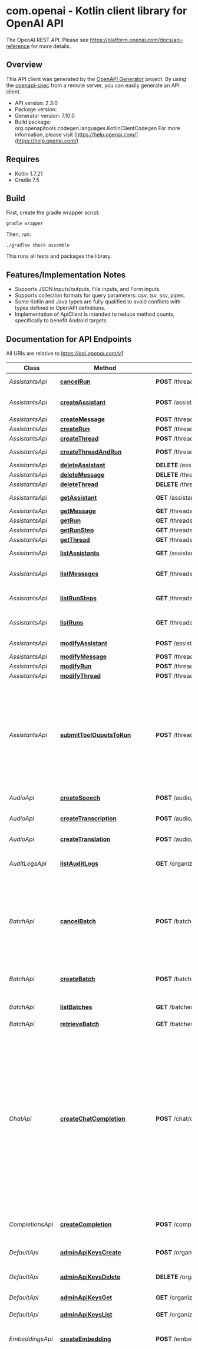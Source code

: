 # com.openai - Kotlin client library for OpenAI API

The OpenAI REST API. Please see https://platform.openai.com/docs/api-reference for more details.

## Overview
This API client was generated by the [OpenAPI Generator](https://openapi-generator.tech) project.  By using the [openapi-spec](https://github.com/OAI/OpenAPI-Specification) from a remote server, you can easily generate an API client.

- API version: 2.3.0
- Package version: 
- Generator version: 7.10.0
- Build package: org.openapitools.codegen.languages.KotlinClientCodegen
For more information, please visit [https://help.openai.com/](https://help.openai.com/)

## Requires

* Kotlin 1.7.21
* Gradle 7.5

## Build

First, create the gradle wrapper script:

```
gradle wrapper
```

Then, run:

```
./gradlew check assemble
```

This runs all tests and packages the library.

## Features/Implementation Notes

* Supports JSON inputs/outputs, File inputs, and Form inputs.
* Supports collection formats for query parameters: csv, tsv, ssv, pipes.
* Some Kotlin and Java types are fully qualified to avoid conflicts with types defined in OpenAPI definitions.
* Implementation of ApiClient is intended to reduce method counts, specifically to benefit Android targets.

<a id="documentation-for-api-endpoints"></a>
## Documentation for API Endpoints

All URIs are relative to *https://api.openai.com/v1*

| Class | Method | HTTP request | Description |
| ------------ | ------------- | ------------- | ------------- |
| *AssistantsApi* | [**cancelRun**](docs/AssistantsApi.md#cancelrun) | **POST** /threads/{thread_id}/runs/{run_id}/cancel | Cancels a run that is `in_progress`. |
| *AssistantsApi* | [**createAssistant**](docs/AssistantsApi.md#createassistant) | **POST** /assistants | Create an assistant with a model and instructions. |
| *AssistantsApi* | [**createMessage**](docs/AssistantsApi.md#createmessage) | **POST** /threads/{thread_id}/messages | Create a message. |
| *AssistantsApi* | [**createRun**](docs/AssistantsApi.md#createrun) | **POST** /threads/{thread_id}/runs | Create a run. |
| *AssistantsApi* | [**createThread**](docs/AssistantsApi.md#createthread) | **POST** /threads | Create a thread. |
| *AssistantsApi* | [**createThreadAndRun**](docs/AssistantsApi.md#createthreadandrun) | **POST** /threads/runs | Create a thread and run it in one request. |
| *AssistantsApi* | [**deleteAssistant**](docs/AssistantsApi.md#deleteassistant) | **DELETE** /assistants/{assistant_id} | Delete an assistant. |
| *AssistantsApi* | [**deleteMessage**](docs/AssistantsApi.md#deletemessage) | **DELETE** /threads/{thread_id}/messages/{message_id} | Deletes a message. |
| *AssistantsApi* | [**deleteThread**](docs/AssistantsApi.md#deletethread) | **DELETE** /threads/{thread_id} | Delete a thread. |
| *AssistantsApi* | [**getAssistant**](docs/AssistantsApi.md#getassistant) | **GET** /assistants/{assistant_id} | Retrieves an assistant. |
| *AssistantsApi* | [**getMessage**](docs/AssistantsApi.md#getmessage) | **GET** /threads/{thread_id}/messages/{message_id} | Retrieve a message. |
| *AssistantsApi* | [**getRun**](docs/AssistantsApi.md#getrun) | **GET** /threads/{thread_id}/runs/{run_id} | Retrieves a run. |
| *AssistantsApi* | [**getRunStep**](docs/AssistantsApi.md#getrunstep) | **GET** /threads/{thread_id}/runs/{run_id}/steps/{step_id} | Retrieves a run step. |
| *AssistantsApi* | [**getThread**](docs/AssistantsApi.md#getthread) | **GET** /threads/{thread_id} | Retrieves a thread. |
| *AssistantsApi* | [**listAssistants**](docs/AssistantsApi.md#listassistants) | **GET** /assistants | Returns a list of assistants. |
| *AssistantsApi* | [**listMessages**](docs/AssistantsApi.md#listmessages) | **GET** /threads/{thread_id}/messages | Returns a list of messages for a given thread. |
| *AssistantsApi* | [**listRunSteps**](docs/AssistantsApi.md#listrunsteps) | **GET** /threads/{thread_id}/runs/{run_id}/steps | Returns a list of run steps belonging to a run. |
| *AssistantsApi* | [**listRuns**](docs/AssistantsApi.md#listruns) | **GET** /threads/{thread_id}/runs | Returns a list of runs belonging to a thread. |
| *AssistantsApi* | [**modifyAssistant**](docs/AssistantsApi.md#modifyassistant) | **POST** /assistants/{assistant_id} | Modifies an assistant. |
| *AssistantsApi* | [**modifyMessage**](docs/AssistantsApi.md#modifymessage) | **POST** /threads/{thread_id}/messages/{message_id} | Modifies a message. |
| *AssistantsApi* | [**modifyRun**](docs/AssistantsApi.md#modifyrun) | **POST** /threads/{thread_id}/runs/{run_id} | Modifies a run. |
| *AssistantsApi* | [**modifyThread**](docs/AssistantsApi.md#modifythread) | **POST** /threads/{thread_id} | Modifies a thread. |
| *AssistantsApi* | [**submitToolOuputsToRun**](docs/AssistantsApi.md#submittoolouputstorun) | **POST** /threads/{thread_id}/runs/{run_id}/submit_tool_outputs | When a run has the `status: \"requires_action\"` and `required_action.type` is `submit_tool_outputs`, this endpoint can be used to submit the outputs from the tool calls once they're all completed. All outputs must be submitted in a single request.  |
| *AudioApi* | [**createSpeech**](docs/AudioApi.md#createspeech) | **POST** /audio/speech | Generates audio from the input text. |
| *AudioApi* | [**createTranscription**](docs/AudioApi.md#createtranscription) | **POST** /audio/transcriptions | Transcribes audio into the input language. |
| *AudioApi* | [**createTranslation**](docs/AudioApi.md#createtranslation) | **POST** /audio/translations | Translates audio into English. |
| *AuditLogsApi* | [**listAuditLogs**](docs/AuditLogsApi.md#listauditlogs) | **GET** /organization/audit_logs | List user actions and configuration changes within this organization. |
| *BatchApi* | [**cancelBatch**](docs/BatchApi.md#cancelbatch) | **POST** /batches/{batch_id}/cancel | Cancels an in-progress batch. The batch will be in status `cancelling` for up to 10 minutes, before changing to `cancelled`, where it will have partial results (if any) available in the output file. |
| *BatchApi* | [**createBatch**](docs/BatchApi.md#createbatch) | **POST** /batches | Creates and executes a batch from an uploaded file of requests |
| *BatchApi* | [**listBatches**](docs/BatchApi.md#listbatches) | **GET** /batches | List your organization's batches. |
| *BatchApi* | [**retrieveBatch**](docs/BatchApi.md#retrievebatch) | **GET** /batches/{batch_id} | Retrieves a batch. |
| *ChatApi* | [**createChatCompletion**](docs/ChatApi.md#createchatcompletion) | **POST** /chat/completions | Creates a model response for the given chat conversation. Learn more in the [text generation](/docs/guides/text-generation), [vision](/docs/guides/vision), and [audio](/docs/guides/audio) guides.  Parameter support can differ depending on the model used to generate the response, particularly for newer reasoning models. Parameters that are only supported for reasoning models are noted below. For the current state of  unsupported parameters in reasoning models,  [refer to the reasoning guide](/docs/guides/reasoning).  |
| *CompletionsApi* | [**createCompletion**](docs/CompletionsApi.md#createcompletion) | **POST** /completions | Creates a completion for the provided prompt and parameters. |
| *DefaultApi* | [**adminApiKeysCreate**](docs/DefaultApi.md#adminapikeyscreate) | **POST** /organization/admin_api_keys | Create an organization admin API key |
| *DefaultApi* | [**adminApiKeysDelete**](docs/DefaultApi.md#adminapikeysdelete) | **DELETE** /organization/admin_api_keys/{key_id} | Delete an organization admin API key |
| *DefaultApi* | [**adminApiKeysGet**](docs/DefaultApi.md#adminapikeysget) | **GET** /organization/admin_api_keys/{key_id} | Retrieve a single organization API key |
| *DefaultApi* | [**adminApiKeysList**](docs/DefaultApi.md#adminapikeyslist) | **GET** /organization/admin_api_keys | List organization API keys |
| *EmbeddingsApi* | [**createEmbedding**](docs/EmbeddingsApi.md#createembedding) | **POST** /embeddings | Creates an embedding vector representing the input text. |
| *FilesApi* | [**createFile**](docs/FilesApi.md#createfile) | **POST** /files | Upload a file that can be used across various endpoints. Individual files can be up to 512 MB, and the size of all files uploaded by one organization can be up to 100 GB.  The Assistants API supports files up to 2 million tokens and of specific file types. See the [Assistants Tools guide](/docs/assistants/tools) for details.  The Fine-tuning API only supports `.jsonl` files. The input also has certain required formats for fine-tuning [chat](/docs/api-reference/fine-tuning/chat-input) or [completions](/docs/api-reference/fine-tuning/completions-input) models.  The Batch API only supports `.jsonl` files up to 200 MB in size. The input also has a specific required [format](/docs/api-reference/batch/request-input).  Please [contact us](https://help.openai.com/) if you need to increase these storage limits.  |
| *FilesApi* | [**deleteFile**](docs/FilesApi.md#deletefile) | **DELETE** /files/{file_id} | Delete a file. |
| *FilesApi* | [**downloadFile**](docs/FilesApi.md#downloadfile) | **GET** /files/{file_id}/content | Returns the contents of the specified file. |
| *FilesApi* | [**listFiles**](docs/FilesApi.md#listfiles) | **GET** /files | Returns a list of files. |
| *FilesApi* | [**retrieveFile**](docs/FilesApi.md#retrievefile) | **GET** /files/{file_id} | Returns information about a specific file. |
| *FineTuningApi* | [**cancelFineTuningJob**](docs/FineTuningApi.md#cancelfinetuningjob) | **POST** /fine_tuning/jobs/{fine_tuning_job_id}/cancel | Immediately cancel a fine-tune job.  |
| *FineTuningApi* | [**createFineTuningJob**](docs/FineTuningApi.md#createfinetuningjob) | **POST** /fine_tuning/jobs | Creates a fine-tuning job which begins the process of creating a new model from a given dataset.  Response includes details of the enqueued job including job status and the name of the fine-tuned models once complete.  [Learn more about fine-tuning](/docs/guides/fine-tuning)  |
| *FineTuningApi* | [**listFineTuningEvents**](docs/FineTuningApi.md#listfinetuningevents) | **GET** /fine_tuning/jobs/{fine_tuning_job_id}/events | Get status updates for a fine-tuning job.  |
| *FineTuningApi* | [**listFineTuningJobCheckpoints**](docs/FineTuningApi.md#listfinetuningjobcheckpoints) | **GET** /fine_tuning/jobs/{fine_tuning_job_id}/checkpoints | List checkpoints for a fine-tuning job.  |
| *FineTuningApi* | [**listPaginatedFineTuningJobs**](docs/FineTuningApi.md#listpaginatedfinetuningjobs) | **GET** /fine_tuning/jobs | List your organization's fine-tuning jobs  |
| *FineTuningApi* | [**retrieveFineTuningJob**](docs/FineTuningApi.md#retrievefinetuningjob) | **GET** /fine_tuning/jobs/{fine_tuning_job_id} | Get info about a fine-tuning job.  [Learn more about fine-tuning](/docs/guides/fine-tuning)  |
| *ImagesApi* | [**createImage**](docs/ImagesApi.md#createimage) | **POST** /images/generations | Creates an image given a prompt. |
| *ImagesApi* | [**createImageEdit**](docs/ImagesApi.md#createimageedit) | **POST** /images/edits | Creates an edited or extended image given an original image and a prompt. |
| *ImagesApi* | [**createImageVariation**](docs/ImagesApi.md#createimagevariation) | **POST** /images/variations | Creates a variation of a given image. |
| *InvitesApi* | [**deleteInvite**](docs/InvitesApi.md#deleteinvite) | **DELETE** /organization/invites/{invite_id} | Delete an invite. If the invite has already been accepted, it cannot be deleted. |
| *InvitesApi* | [**inviteUser**](docs/InvitesApi.md#inviteuser) | **POST** /organization/invites | Create an invite for a user to the organization. The invite must be accepted by the user before they have access to the organization. |
| *InvitesApi* | [**listInvites**](docs/InvitesApi.md#listinvites) | **GET** /organization/invites | Returns a list of invites in the organization. |
| *InvitesApi* | [**retrieveInvite**](docs/InvitesApi.md#retrieveinvite) | **GET** /organization/invites/{invite_id} | Retrieves an invite. |
| *ModelsApi* | [**deleteModel**](docs/ModelsApi.md#deletemodel) | **DELETE** /models/{model} | Delete a fine-tuned model. You must have the Owner role in your organization to delete a model. |
| *ModelsApi* | [**listModels**](docs/ModelsApi.md#listmodels) | **GET** /models | Lists the currently available models, and provides basic information about each one such as the owner and availability. |
| *ModelsApi* | [**retrieveModel**](docs/ModelsApi.md#retrievemodel) | **GET** /models/{model} | Retrieves a model instance, providing basic information about the model such as the owner and permissioning. |
| *ModerationsApi* | [**createModeration**](docs/ModerationsApi.md#createmoderation) | **POST** /moderations | Classifies if text and/or image inputs are potentially harmful. Learn more in the [moderation guide](/docs/guides/moderation).  |
| *ProjectsApi* | [**archiveProject**](docs/ProjectsApi.md#archiveproject) | **POST** /organization/projects/{project_id}/archive | Archives a project in the organization. Archived projects cannot be used or updated. |
| *ProjectsApi* | [**createProject**](docs/ProjectsApi.md#createproject) | **POST** /organization/projects | Create a new project in the organization. Projects can be created and archived, but cannot be deleted. |
| *ProjectsApi* | [**createProjectServiceAccount**](docs/ProjectsApi.md#createprojectserviceaccount) | **POST** /organization/projects/{project_id}/service_accounts | Creates a new service account in the project. This also returns an unredacted API key for the service account. |
| *ProjectsApi* | [**createProjectUser**](docs/ProjectsApi.md#createprojectuser) | **POST** /organization/projects/{project_id}/users | Adds a user to the project. Users must already be members of the organization to be added to a project. |
| *ProjectsApi* | [**deleteProjectApiKey**](docs/ProjectsApi.md#deleteprojectapikey) | **DELETE** /organization/projects/{project_id}/api_keys/{key_id} | Deletes an API key from the project. |
| *ProjectsApi* | [**deleteProjectServiceAccount**](docs/ProjectsApi.md#deleteprojectserviceaccount) | **DELETE** /organization/projects/{project_id}/service_accounts/{service_account_id} | Deletes a service account from the project. |
| *ProjectsApi* | [**deleteProjectUser**](docs/ProjectsApi.md#deleteprojectuser) | **DELETE** /organization/projects/{project_id}/users/{user_id} | Deletes a user from the project. |
| *ProjectsApi* | [**listProjectApiKeys**](docs/ProjectsApi.md#listprojectapikeys) | **GET** /organization/projects/{project_id}/api_keys | Returns a list of API keys in the project. |
| *ProjectsApi* | [**listProjectRateLimits**](docs/ProjectsApi.md#listprojectratelimits) | **GET** /organization/projects/{project_id}/rate_limits | Returns the rate limits per model for a project. |
| *ProjectsApi* | [**listProjectServiceAccounts**](docs/ProjectsApi.md#listprojectserviceaccounts) | **GET** /organization/projects/{project_id}/service_accounts | Returns a list of service accounts in the project. |
| *ProjectsApi* | [**listProjectUsers**](docs/ProjectsApi.md#listprojectusers) | **GET** /organization/projects/{project_id}/users | Returns a list of users in the project. |
| *ProjectsApi* | [**listProjects**](docs/ProjectsApi.md#listprojects) | **GET** /organization/projects | Returns a list of projects. |
| *ProjectsApi* | [**modifyProject**](docs/ProjectsApi.md#modifyproject) | **POST** /organization/projects/{project_id} | Modifies a project in the organization. |
| *ProjectsApi* | [**modifyProjectUser**](docs/ProjectsApi.md#modifyprojectuser) | **POST** /organization/projects/{project_id}/users/{user_id} | Modifies a user's role in the project. |
| *ProjectsApi* | [**retrieveProject**](docs/ProjectsApi.md#retrieveproject) | **GET** /organization/projects/{project_id} | Retrieves a project. |
| *ProjectsApi* | [**retrieveProjectApiKey**](docs/ProjectsApi.md#retrieveprojectapikey) | **GET** /organization/projects/{project_id}/api_keys/{key_id} | Retrieves an API key in the project. |
| *ProjectsApi* | [**retrieveProjectServiceAccount**](docs/ProjectsApi.md#retrieveprojectserviceaccount) | **GET** /organization/projects/{project_id}/service_accounts/{service_account_id} | Retrieves a service account in the project. |
| *ProjectsApi* | [**retrieveProjectUser**](docs/ProjectsApi.md#retrieveprojectuser) | **GET** /organization/projects/{project_id}/users/{user_id} | Retrieves a user in the project. |
| *ProjectsApi* | [**updateProjectRateLimits**](docs/ProjectsApi.md#updateprojectratelimits) | **POST** /organization/projects/{project_id}/rate_limits/{rate_limit_id} | Updates a project rate limit. |
| *RealtimeApi* | [**createRealtimeSession**](docs/RealtimeApi.md#createrealtimesession) | **POST** /realtime/sessions | Create an ephemeral API token for use in client-side applications with the Realtime API. Can be configured with the same session parameters as the `session.update` client event.  It responds with a session object, plus a `client_secret` key which contains a usable ephemeral API token that can be used to authenticate browser clients for the Realtime API.  |
| *UploadsApi* | [**addUploadPart**](docs/UploadsApi.md#adduploadpart) | **POST** /uploads/{upload_id}/parts | Adds a [Part](/docs/api-reference/uploads/part-object) to an [Upload](/docs/api-reference/uploads/object) object. A Part represents a chunk of bytes from the file you are trying to upload.   Each Part can be at most 64 MB, and you can add Parts until you hit the Upload maximum of 8 GB.  It is possible to add multiple Parts in parallel. You can decide the intended order of the Parts when you [complete the Upload](/docs/api-reference/uploads/complete).  |
| *UploadsApi* | [**cancelUpload**](docs/UploadsApi.md#cancelupload) | **POST** /uploads/{upload_id}/cancel | Cancels the Upload. No Parts may be added after an Upload is cancelled.  |
| *UploadsApi* | [**completeUpload**](docs/UploadsApi.md#completeupload) | **POST** /uploads/{upload_id}/complete | Completes the [Upload](/docs/api-reference/uploads/object).   Within the returned Upload object, there is a nested [File](/docs/api-reference/files/object) object that is ready to use in the rest of the platform.  You can specify the order of the Parts by passing in an ordered list of the Part IDs.  The number of bytes uploaded upon completion must match the number of bytes initially specified when creating the Upload object. No Parts may be added after an Upload is completed.  |
| *UploadsApi* | [**createUpload**](docs/UploadsApi.md#createupload) | **POST** /uploads | Creates an intermediate [Upload](/docs/api-reference/uploads/object) object that you can add [Parts](/docs/api-reference/uploads/part-object) to. Currently, an Upload can accept at most 8 GB in total and expires after an hour after you create it.  Once you complete the Upload, we will create a [File](/docs/api-reference/files/object) object that contains all the parts you uploaded. This File is usable in the rest of our platform as a regular File object.  For certain `purpose`s, the correct `mime_type` must be specified. Please refer to documentation for the supported MIME types for your use case: - [Assistants](/docs/assistants/tools/file-search#supported-files)  For guidance on the proper filename extensions for each purpose, please follow the documentation on [creating a File](/docs/api-reference/files/create).  |
| *UsageApi* | [**usageAudioSpeeches**](docs/UsageApi.md#usageaudiospeeches) | **GET** /organization/usage/audio_speeches | Get audio speeches usage details for the organization. |
| *UsageApi* | [**usageAudioTranscriptions**](docs/UsageApi.md#usageaudiotranscriptions) | **GET** /organization/usage/audio_transcriptions | Get audio transcriptions usage details for the organization. |
| *UsageApi* | [**usageCodeInterpreterSessions**](docs/UsageApi.md#usagecodeinterpretersessions) | **GET** /organization/usage/code_interpreter_sessions | Get code interpreter sessions usage details for the organization. |
| *UsageApi* | [**usageCompletions**](docs/UsageApi.md#usagecompletions) | **GET** /organization/usage/completions | Get completions usage details for the organization. |
| *UsageApi* | [**usageCosts**](docs/UsageApi.md#usagecosts) | **GET** /organization/costs | Get costs details for the organization. |
| *UsageApi* | [**usageEmbeddings**](docs/UsageApi.md#usageembeddings) | **GET** /organization/usage/embeddings | Get embeddings usage details for the organization. |
| *UsageApi* | [**usageImages**](docs/UsageApi.md#usageimages) | **GET** /organization/usage/images | Get images usage details for the organization. |
| *UsageApi* | [**usageModerations**](docs/UsageApi.md#usagemoderations) | **GET** /organization/usage/moderations | Get moderations usage details for the organization. |
| *UsageApi* | [**usageVectorStores**](docs/UsageApi.md#usagevectorstores) | **GET** /organization/usage/vector_stores | Get vector stores usage details for the organization. |
| *UsersApi* | [**deleteUser**](docs/UsersApi.md#deleteuser) | **DELETE** /organization/users/{user_id} | Deletes a user from the organization. |
| *UsersApi* | [**listUsers**](docs/UsersApi.md#listusers) | **GET** /organization/users | Lists all of the users in the organization. |
| *UsersApi* | [**modifyUser**](docs/UsersApi.md#modifyuser) | **POST** /organization/users/{user_id} | Modifies a user's role in the organization. |
| *UsersApi* | [**retrieveUser**](docs/UsersApi.md#retrieveuser) | **GET** /organization/users/{user_id} | Retrieves a user by their identifier. |
| *VectorStoresApi* | [**cancelVectorStoreFileBatch**](docs/VectorStoresApi.md#cancelvectorstorefilebatch) | **POST** /vector_stores/{vector_store_id}/file_batches/{batch_id}/cancel | Cancel a vector store file batch. This attempts to cancel the processing of files in this batch as soon as possible. |
| *VectorStoresApi* | [**createVectorStore**](docs/VectorStoresApi.md#createvectorstore) | **POST** /vector_stores | Create a vector store. |
| *VectorStoresApi* | [**createVectorStoreFile**](docs/VectorStoresApi.md#createvectorstorefile) | **POST** /vector_stores/{vector_store_id}/files | Create a vector store file by attaching a [File](/docs/api-reference/files) to a [vector store](/docs/api-reference/vector-stores/object). |
| *VectorStoresApi* | [**createVectorStoreFileBatch**](docs/VectorStoresApi.md#createvectorstorefilebatch) | **POST** /vector_stores/{vector_store_id}/file_batches | Create a vector store file batch. |
| *VectorStoresApi* | [**deleteVectorStore**](docs/VectorStoresApi.md#deletevectorstore) | **DELETE** /vector_stores/{vector_store_id} | Delete a vector store. |
| *VectorStoresApi* | [**deleteVectorStoreFile**](docs/VectorStoresApi.md#deletevectorstorefile) | **DELETE** /vector_stores/{vector_store_id}/files/{file_id} | Delete a vector store file. This will remove the file from the vector store but the file itself will not be deleted. To delete the file, use the [delete file](/docs/api-reference/files/delete) endpoint. |
| *VectorStoresApi* | [**getVectorStore**](docs/VectorStoresApi.md#getvectorstore) | **GET** /vector_stores/{vector_store_id} | Retrieves a vector store. |
| *VectorStoresApi* | [**getVectorStoreFile**](docs/VectorStoresApi.md#getvectorstorefile) | **GET** /vector_stores/{vector_store_id}/files/{file_id} | Retrieves a vector store file. |
| *VectorStoresApi* | [**getVectorStoreFileBatch**](docs/VectorStoresApi.md#getvectorstorefilebatch) | **GET** /vector_stores/{vector_store_id}/file_batches/{batch_id} | Retrieves a vector store file batch. |
| *VectorStoresApi* | [**listFilesInVectorStoreBatch**](docs/VectorStoresApi.md#listfilesinvectorstorebatch) | **GET** /vector_stores/{vector_store_id}/file_batches/{batch_id}/files | Returns a list of vector store files in a batch. |
| *VectorStoresApi* | [**listVectorStoreFiles**](docs/VectorStoresApi.md#listvectorstorefiles) | **GET** /vector_stores/{vector_store_id}/files | Returns a list of vector store files. |
| *VectorStoresApi* | [**listVectorStores**](docs/VectorStoresApi.md#listvectorstores) | **GET** /vector_stores | Returns a list of vector stores. |
| *VectorStoresApi* | [**modifyVectorStore**](docs/VectorStoresApi.md#modifyvectorstore) | **POST** /vector_stores/{vector_store_id} | Modifies a vector store. |


<a id="documentation-for-models"></a>
## Documentation for Models

 - [com.openai.models.AdminApiKey](docs/AdminApiKey.md)
 - [com.openai.models.AdminApiKeyOwner](docs/AdminApiKeyOwner.md)
 - [com.openai.models.AdminApiKeysCreateRequest](docs/AdminApiKeysCreateRequest.md)
 - [com.openai.models.AdminApiKeysDelete200Response](docs/AdminApiKeysDelete200Response.md)
 - [com.openai.models.ApiKeyList](docs/ApiKeyList.md)
 - [com.openai.models.ArrayOfContentPartsInner](docs/ArrayOfContentPartsInner.md)
 - [com.openai.models.AssistantObject](docs/AssistantObject.md)
 - [com.openai.models.AssistantObjectResponseFormat](docs/AssistantObjectResponseFormat.md)
 - [com.openai.models.AssistantObjectToolResources](docs/AssistantObjectToolResources.md)
 - [com.openai.models.AssistantObjectToolResourcesCodeInterpreter](docs/AssistantObjectToolResourcesCodeInterpreter.md)
 - [com.openai.models.AssistantObjectToolResourcesFileSearch](docs/AssistantObjectToolResourcesFileSearch.md)
 - [com.openai.models.AssistantObjectToolsInner](docs/AssistantObjectToolsInner.md)
 - [com.openai.models.AssistantStreamEvent](docs/AssistantStreamEvent.md)
 - [com.openai.models.AssistantSupportedModels](docs/AssistantSupportedModels.md)
 - [com.openai.models.AssistantToolsCode](docs/AssistantToolsCode.md)
 - [com.openai.models.AssistantToolsFileSearch](docs/AssistantToolsFileSearch.md)
 - [com.openai.models.AssistantToolsFileSearchFileSearch](docs/AssistantToolsFileSearchFileSearch.md)
 - [com.openai.models.AssistantToolsFileSearchTypeOnly](docs/AssistantToolsFileSearchTypeOnly.md)
 - [com.openai.models.AssistantToolsFunction](docs/AssistantToolsFunction.md)
 - [com.openai.models.AssistantsApiResponseFormatOption](docs/AssistantsApiResponseFormatOption.md)
 - [com.openai.models.AssistantsApiToolChoiceOption](docs/AssistantsApiToolChoiceOption.md)
 - [com.openai.models.AssistantsNamedToolChoice](docs/AssistantsNamedToolChoice.md)
 - [com.openai.models.AssistantsNamedToolChoiceFunction](docs/AssistantsNamedToolChoiceFunction.md)
 - [com.openai.models.AudioResponseFormat](docs/AudioResponseFormat.md)
 - [com.openai.models.AuditLog](docs/AuditLog.md)
 - [com.openai.models.AuditLogActor](docs/AuditLogActor.md)
 - [com.openai.models.AuditLogActorApiKey](docs/AuditLogActorApiKey.md)
 - [com.openai.models.AuditLogActorServiceAccount](docs/AuditLogActorServiceAccount.md)
 - [com.openai.models.AuditLogActorSession](docs/AuditLogActorSession.md)
 - [com.openai.models.AuditLogActorUser](docs/AuditLogActorUser.md)
 - [com.openai.models.AuditLogApiKeyCreated](docs/AuditLogApiKeyCreated.md)
 - [com.openai.models.AuditLogApiKeyCreatedData](docs/AuditLogApiKeyCreatedData.md)
 - [com.openai.models.AuditLogApiKeyDeleted](docs/AuditLogApiKeyDeleted.md)
 - [com.openai.models.AuditLogApiKeyUpdated](docs/AuditLogApiKeyUpdated.md)
 - [com.openai.models.AuditLogApiKeyUpdatedChangesRequested](docs/AuditLogApiKeyUpdatedChangesRequested.md)
 - [com.openai.models.AuditLogEventType](docs/AuditLogEventType.md)
 - [com.openai.models.AuditLogInviteAccepted](docs/AuditLogInviteAccepted.md)
 - [com.openai.models.AuditLogInviteSent](docs/AuditLogInviteSent.md)
 - [com.openai.models.AuditLogInviteSentData](docs/AuditLogInviteSentData.md)
 - [com.openai.models.AuditLogLoginFailed](docs/AuditLogLoginFailed.md)
 - [com.openai.models.AuditLogOrganizationUpdated](docs/AuditLogOrganizationUpdated.md)
 - [com.openai.models.AuditLogOrganizationUpdatedChangesRequested](docs/AuditLogOrganizationUpdatedChangesRequested.md)
 - [com.openai.models.AuditLogOrganizationUpdatedChangesRequestedSettings](docs/AuditLogOrganizationUpdatedChangesRequestedSettings.md)
 - [com.openai.models.AuditLogProject](docs/AuditLogProject.md)
 - [com.openai.models.AuditLogProjectArchived](docs/AuditLogProjectArchived.md)
 - [com.openai.models.AuditLogProjectCreated](docs/AuditLogProjectCreated.md)
 - [com.openai.models.AuditLogProjectCreatedData](docs/AuditLogProjectCreatedData.md)
 - [com.openai.models.AuditLogProjectUpdated](docs/AuditLogProjectUpdated.md)
 - [com.openai.models.AuditLogProjectUpdatedChangesRequested](docs/AuditLogProjectUpdatedChangesRequested.md)
 - [com.openai.models.AuditLogRateLimitDeleted](docs/AuditLogRateLimitDeleted.md)
 - [com.openai.models.AuditLogRateLimitUpdated](docs/AuditLogRateLimitUpdated.md)
 - [com.openai.models.AuditLogRateLimitUpdatedChangesRequested](docs/AuditLogRateLimitUpdatedChangesRequested.md)
 - [com.openai.models.AuditLogServiceAccountCreated](docs/AuditLogServiceAccountCreated.md)
 - [com.openai.models.AuditLogServiceAccountCreatedData](docs/AuditLogServiceAccountCreatedData.md)
 - [com.openai.models.AuditLogServiceAccountDeleted](docs/AuditLogServiceAccountDeleted.md)
 - [com.openai.models.AuditLogServiceAccountUpdated](docs/AuditLogServiceAccountUpdated.md)
 - [com.openai.models.AuditLogServiceAccountUpdatedChangesRequested](docs/AuditLogServiceAccountUpdatedChangesRequested.md)
 - [com.openai.models.AuditLogUserAdded](docs/AuditLogUserAdded.md)
 - [com.openai.models.AuditLogUserAddedData](docs/AuditLogUserAddedData.md)
 - [com.openai.models.AuditLogUserDeleted](docs/AuditLogUserDeleted.md)
 - [com.openai.models.AuditLogUserUpdated](docs/AuditLogUserUpdated.md)
 - [com.openai.models.AuditLogUserUpdatedChangesRequested](docs/AuditLogUserUpdatedChangesRequested.md)
 - [com.openai.models.AutoChunkingStrategy](docs/AutoChunkingStrategy.md)
 - [com.openai.models.AutoChunkingStrategyRequestParam](docs/AutoChunkingStrategyRequestParam.md)
 - [com.openai.models.Batch](docs/Batch.md)
 - [com.openai.models.BatchErrors](docs/BatchErrors.md)
 - [com.openai.models.BatchErrorsDataInner](docs/BatchErrorsDataInner.md)
 - [com.openai.models.BatchRequestCounts](docs/BatchRequestCounts.md)
 - [com.openai.models.BatchRequestInput](docs/BatchRequestInput.md)
 - [com.openai.models.BatchRequestOutput](docs/BatchRequestOutput.md)
 - [com.openai.models.BatchRequestOutputError](docs/BatchRequestOutputError.md)
 - [com.openai.models.BatchRequestOutputResponse](docs/BatchRequestOutputResponse.md)
 - [com.openai.models.ChatCompletionFunctionCallOption](docs/ChatCompletionFunctionCallOption.md)
 - [com.openai.models.ChatCompletionFunctions](docs/ChatCompletionFunctions.md)
 - [com.openai.models.ChatCompletionMessageToolCall](docs/ChatCompletionMessageToolCall.md)
 - [com.openai.models.ChatCompletionMessageToolCallChunk](docs/ChatCompletionMessageToolCallChunk.md)
 - [com.openai.models.ChatCompletionMessageToolCallChunkFunction](docs/ChatCompletionMessageToolCallChunkFunction.md)
 - [com.openai.models.ChatCompletionMessageToolCallFunction](docs/ChatCompletionMessageToolCallFunction.md)
 - [com.openai.models.ChatCompletionNamedToolChoice](docs/ChatCompletionNamedToolChoice.md)
 - [com.openai.models.ChatCompletionRequestAssistantMessage](docs/ChatCompletionRequestAssistantMessage.md)
 - [com.openai.models.ChatCompletionRequestAssistantMessageAudio](docs/ChatCompletionRequestAssistantMessageAudio.md)
 - [com.openai.models.ChatCompletionRequestAssistantMessageContent](docs/ChatCompletionRequestAssistantMessageContent.md)
 - [com.openai.models.ChatCompletionRequestAssistantMessageContentPart](docs/ChatCompletionRequestAssistantMessageContentPart.md)
 - [com.openai.models.ChatCompletionRequestAssistantMessageFunctionCall](docs/ChatCompletionRequestAssistantMessageFunctionCall.md)
 - [com.openai.models.ChatCompletionRequestDeveloperMessage](docs/ChatCompletionRequestDeveloperMessage.md)
 - [com.openai.models.ChatCompletionRequestDeveloperMessageContent](docs/ChatCompletionRequestDeveloperMessageContent.md)
 - [com.openai.models.ChatCompletionRequestFunctionMessage](docs/ChatCompletionRequestFunctionMessage.md)
 - [com.openai.models.ChatCompletionRequestMessage](docs/ChatCompletionRequestMessage.md)
 - [com.openai.models.ChatCompletionRequestMessageContentPartAudio](docs/ChatCompletionRequestMessageContentPartAudio.md)
 - [com.openai.models.ChatCompletionRequestMessageContentPartAudioInputAudio](docs/ChatCompletionRequestMessageContentPartAudioInputAudio.md)
 - [com.openai.models.ChatCompletionRequestMessageContentPartImage](docs/ChatCompletionRequestMessageContentPartImage.md)
 - [com.openai.models.ChatCompletionRequestMessageContentPartImageImageUrl](docs/ChatCompletionRequestMessageContentPartImageImageUrl.md)
 - [com.openai.models.ChatCompletionRequestMessageContentPartRefusal](docs/ChatCompletionRequestMessageContentPartRefusal.md)
 - [com.openai.models.ChatCompletionRequestMessageContentPartText](docs/ChatCompletionRequestMessageContentPartText.md)
 - [com.openai.models.ChatCompletionRequestSystemMessage](docs/ChatCompletionRequestSystemMessage.md)
 - [com.openai.models.ChatCompletionRequestSystemMessageContent](docs/ChatCompletionRequestSystemMessageContent.md)
 - [com.openai.models.ChatCompletionRequestSystemMessageContentPart](docs/ChatCompletionRequestSystemMessageContentPart.md)
 - [com.openai.models.ChatCompletionRequestToolMessage](docs/ChatCompletionRequestToolMessage.md)
 - [com.openai.models.ChatCompletionRequestToolMessageContent](docs/ChatCompletionRequestToolMessageContent.md)
 - [com.openai.models.ChatCompletionRequestToolMessageContentPart](docs/ChatCompletionRequestToolMessageContentPart.md)
 - [com.openai.models.ChatCompletionRequestUserMessage](docs/ChatCompletionRequestUserMessage.md)
 - [com.openai.models.ChatCompletionRequestUserMessageContent](docs/ChatCompletionRequestUserMessageContent.md)
 - [com.openai.models.ChatCompletionRequestUserMessageContentPart](docs/ChatCompletionRequestUserMessageContentPart.md)
 - [com.openai.models.ChatCompletionResponseMessage](docs/ChatCompletionResponseMessage.md)
 - [com.openai.models.ChatCompletionResponseMessageAudio](docs/ChatCompletionResponseMessageAudio.md)
 - [com.openai.models.ChatCompletionResponseMessageFunctionCall](docs/ChatCompletionResponseMessageFunctionCall.md)
 - [com.openai.models.ChatCompletionRole](docs/ChatCompletionRole.md)
 - [com.openai.models.ChatCompletionStreamOptions](docs/ChatCompletionStreamOptions.md)
 - [com.openai.models.ChatCompletionStreamResponseDelta](docs/ChatCompletionStreamResponseDelta.md)
 - [com.openai.models.ChatCompletionStreamResponseDeltaFunctionCall](docs/ChatCompletionStreamResponseDeltaFunctionCall.md)
 - [com.openai.models.ChatCompletionTokenLogprob](docs/ChatCompletionTokenLogprob.md)
 - [com.openai.models.ChatCompletionTokenLogprobTopLogprobsInner](docs/ChatCompletionTokenLogprobTopLogprobsInner.md)
 - [com.openai.models.ChatCompletionTool](docs/ChatCompletionTool.md)
 - [com.openai.models.ChatCompletionToolChoiceOption](docs/ChatCompletionToolChoiceOption.md)
 - [com.openai.models.ChunkingStrategyRequestParam](docs/ChunkingStrategyRequestParam.md)
 - [com.openai.models.CompleteUploadRequest](docs/CompleteUploadRequest.md)
 - [com.openai.models.CompletionUsage](docs/CompletionUsage.md)
 - [com.openai.models.CompletionUsageCompletionTokensDetails](docs/CompletionUsageCompletionTokensDetails.md)
 - [com.openai.models.CompletionUsagePromptTokensDetails](docs/CompletionUsagePromptTokensDetails.md)
 - [com.openai.models.CostsResult](docs/CostsResult.md)
 - [com.openai.models.CostsResultAmount](docs/CostsResultAmount.md)
 - [com.openai.models.CreateAssistantRequest](docs/CreateAssistantRequest.md)
 - [com.openai.models.CreateAssistantRequestModel](docs/CreateAssistantRequestModel.md)
 - [com.openai.models.CreateAssistantRequestToolResources](docs/CreateAssistantRequestToolResources.md)
 - [com.openai.models.CreateAssistantRequestToolResourcesCodeInterpreter](docs/CreateAssistantRequestToolResourcesCodeInterpreter.md)
 - [com.openai.models.CreateAssistantRequestToolResourcesFileSearch](docs/CreateAssistantRequestToolResourcesFileSearch.md)
 - [com.openai.models.CreateAssistantRequestToolResourcesFileSearchVectorStoresInner](docs/CreateAssistantRequestToolResourcesFileSearchVectorStoresInner.md)
 - [com.openai.models.CreateAssistantRequestToolResourcesFileSearchVectorStoresInnerChunkingStrategy](docs/CreateAssistantRequestToolResourcesFileSearchVectorStoresInnerChunkingStrategy.md)
 - [com.openai.models.CreateBatchRequest](docs/CreateBatchRequest.md)
 - [com.openai.models.CreateChatCompletionFunctionResponse](docs/CreateChatCompletionFunctionResponse.md)
 - [com.openai.models.CreateChatCompletionFunctionResponseChoicesInner](docs/CreateChatCompletionFunctionResponseChoicesInner.md)
 - [com.openai.models.CreateChatCompletionRequest](docs/CreateChatCompletionRequest.md)
 - [com.openai.models.CreateChatCompletionRequestAudio](docs/CreateChatCompletionRequestAudio.md)
 - [com.openai.models.CreateChatCompletionRequestFunctionCall](docs/CreateChatCompletionRequestFunctionCall.md)
 - [com.openai.models.CreateChatCompletionRequestModel](docs/CreateChatCompletionRequestModel.md)
 - [com.openai.models.CreateChatCompletionRequestPrediction](docs/CreateChatCompletionRequestPrediction.md)
 - [com.openai.models.CreateChatCompletionRequestResponseFormat](docs/CreateChatCompletionRequestResponseFormat.md)
 - [com.openai.models.CreateChatCompletionRequestStop](docs/CreateChatCompletionRequestStop.md)
 - [com.openai.models.CreateChatCompletionResponse](docs/CreateChatCompletionResponse.md)
 - [com.openai.models.CreateChatCompletionResponseChoicesInner](docs/CreateChatCompletionResponseChoicesInner.md)
 - [com.openai.models.CreateChatCompletionResponseChoicesInnerLogprobs](docs/CreateChatCompletionResponseChoicesInnerLogprobs.md)
 - [com.openai.models.CreateChatCompletionStreamResponse](docs/CreateChatCompletionStreamResponse.md)
 - [com.openai.models.CreateChatCompletionStreamResponseChoicesInner](docs/CreateChatCompletionStreamResponseChoicesInner.md)
 - [com.openai.models.CreateChatCompletionStreamResponseUsage](docs/CreateChatCompletionStreamResponseUsage.md)
 - [com.openai.models.CreateCompletionRequest](docs/CreateCompletionRequest.md)
 - [com.openai.models.CreateCompletionRequestModel](docs/CreateCompletionRequestModel.md)
 - [com.openai.models.CreateCompletionRequestPrompt](docs/CreateCompletionRequestPrompt.md)
 - [com.openai.models.CreateCompletionRequestStop](docs/CreateCompletionRequestStop.md)
 - [com.openai.models.CreateCompletionResponse](docs/CreateCompletionResponse.md)
 - [com.openai.models.CreateCompletionResponseChoicesInner](docs/CreateCompletionResponseChoicesInner.md)
 - [com.openai.models.CreateCompletionResponseChoicesInnerLogprobs](docs/CreateCompletionResponseChoicesInnerLogprobs.md)
 - [com.openai.models.CreateEmbeddingRequest](docs/CreateEmbeddingRequest.md)
 - [com.openai.models.CreateEmbeddingRequestInput](docs/CreateEmbeddingRequestInput.md)
 - [com.openai.models.CreateEmbeddingRequestModel](docs/CreateEmbeddingRequestModel.md)
 - [com.openai.models.CreateEmbeddingResponse](docs/CreateEmbeddingResponse.md)
 - [com.openai.models.CreateEmbeddingResponseUsage](docs/CreateEmbeddingResponseUsage.md)
 - [com.openai.models.CreateFineTuningJobRequest](docs/CreateFineTuningJobRequest.md)
 - [com.openai.models.CreateFineTuningJobRequestHyperparameters](docs/CreateFineTuningJobRequestHyperparameters.md)
 - [com.openai.models.CreateFineTuningJobRequestHyperparametersBatchSize](docs/CreateFineTuningJobRequestHyperparametersBatchSize.md)
 - [com.openai.models.CreateFineTuningJobRequestHyperparametersLearningRateMultiplier](docs/CreateFineTuningJobRequestHyperparametersLearningRateMultiplier.md)
 - [com.openai.models.CreateFineTuningJobRequestHyperparametersNEpochs](docs/CreateFineTuningJobRequestHyperparametersNEpochs.md)
 - [com.openai.models.CreateFineTuningJobRequestIntegrationsInner](docs/CreateFineTuningJobRequestIntegrationsInner.md)
 - [com.openai.models.CreateFineTuningJobRequestIntegrationsInnerType](docs/CreateFineTuningJobRequestIntegrationsInnerType.md)
 - [com.openai.models.CreateFineTuningJobRequestIntegrationsInnerWandb](docs/CreateFineTuningJobRequestIntegrationsInnerWandb.md)
 - [com.openai.models.CreateFineTuningJobRequestModel](docs/CreateFineTuningJobRequestModel.md)
 - [com.openai.models.CreateImageEditRequestModel](docs/CreateImageEditRequestModel.md)
 - [com.openai.models.CreateImageRequest](docs/CreateImageRequest.md)
 - [com.openai.models.CreateImageRequestModel](docs/CreateImageRequestModel.md)
 - [com.openai.models.CreateMessageRequest](docs/CreateMessageRequest.md)
 - [com.openai.models.CreateMessageRequestAttachmentsInner](docs/CreateMessageRequestAttachmentsInner.md)
 - [com.openai.models.CreateMessageRequestAttachmentsInnerToolsInner](docs/CreateMessageRequestAttachmentsInnerToolsInner.md)
 - [com.openai.models.CreateMessageRequestContent](docs/CreateMessageRequestContent.md)
 - [com.openai.models.CreateModerationRequest](docs/CreateModerationRequest.md)
 - [com.openai.models.CreateModerationRequestInput](docs/CreateModerationRequestInput.md)
 - [com.openai.models.CreateModerationRequestInputOneOfInner](docs/CreateModerationRequestInputOneOfInner.md)
 - [com.openai.models.CreateModerationRequestInputOneOfInnerOneOf](docs/CreateModerationRequestInputOneOfInnerOneOf.md)
 - [com.openai.models.CreateModerationRequestInputOneOfInnerOneOf1](docs/CreateModerationRequestInputOneOfInnerOneOf1.md)
 - [com.openai.models.CreateModerationRequestInputOneOfInnerOneOfImageUrl](docs/CreateModerationRequestInputOneOfInnerOneOfImageUrl.md)
 - [com.openai.models.CreateModerationRequestModel](docs/CreateModerationRequestModel.md)
 - [com.openai.models.CreateModerationResponse](docs/CreateModerationResponse.md)
 - [com.openai.models.CreateModerationResponseResultsInner](docs/CreateModerationResponseResultsInner.md)
 - [com.openai.models.CreateModerationResponseResultsInnerCategories](docs/CreateModerationResponseResultsInnerCategories.md)
 - [com.openai.models.CreateModerationResponseResultsInnerCategoryAppliedInputTypes](docs/CreateModerationResponseResultsInnerCategoryAppliedInputTypes.md)
 - [com.openai.models.CreateModerationResponseResultsInnerCategoryScores](docs/CreateModerationResponseResultsInnerCategoryScores.md)
 - [com.openai.models.CreateRunRequest](docs/CreateRunRequest.md)
 - [com.openai.models.CreateRunRequestModel](docs/CreateRunRequestModel.md)
 - [com.openai.models.CreateRunRequestToolChoice](docs/CreateRunRequestToolChoice.md)
 - [com.openai.models.CreateRunRequestTruncationStrategy](docs/CreateRunRequestTruncationStrategy.md)
 - [com.openai.models.CreateSpeechRequest](docs/CreateSpeechRequest.md)
 - [com.openai.models.CreateSpeechRequestModel](docs/CreateSpeechRequestModel.md)
 - [com.openai.models.CreateThreadAndRunRequest](docs/CreateThreadAndRunRequest.md)
 - [com.openai.models.CreateThreadAndRunRequestModel](docs/CreateThreadAndRunRequestModel.md)
 - [com.openai.models.CreateThreadAndRunRequestToolResources](docs/CreateThreadAndRunRequestToolResources.md)
 - [com.openai.models.CreateThreadAndRunRequestToolsInner](docs/CreateThreadAndRunRequestToolsInner.md)
 - [com.openai.models.CreateThreadRequest](docs/CreateThreadRequest.md)
 - [com.openai.models.CreateThreadRequestToolResources](docs/CreateThreadRequestToolResources.md)
 - [com.openai.models.CreateThreadRequestToolResourcesFileSearch](docs/CreateThreadRequestToolResourcesFileSearch.md)
 - [com.openai.models.CreateThreadRequestToolResourcesFileSearchVectorStoresInner](docs/CreateThreadRequestToolResourcesFileSearchVectorStoresInner.md)
 - [com.openai.models.CreateTranscription200Response](docs/CreateTranscription200Response.md)
 - [com.openai.models.CreateTranscriptionRequestModel](docs/CreateTranscriptionRequestModel.md)
 - [com.openai.models.CreateTranscriptionResponseJson](docs/CreateTranscriptionResponseJson.md)
 - [com.openai.models.CreateTranscriptionResponseVerboseJson](docs/CreateTranscriptionResponseVerboseJson.md)
 - [com.openai.models.CreateTranslation200Response](docs/CreateTranslation200Response.md)
 - [com.openai.models.CreateTranslationResponseJson](docs/CreateTranslationResponseJson.md)
 - [com.openai.models.CreateTranslationResponseVerboseJson](docs/CreateTranslationResponseVerboseJson.md)
 - [com.openai.models.CreateUploadRequest](docs/CreateUploadRequest.md)
 - [com.openai.models.CreateVectorStoreFileBatchRequest](docs/CreateVectorStoreFileBatchRequest.md)
 - [com.openai.models.CreateVectorStoreFileRequest](docs/CreateVectorStoreFileRequest.md)
 - [com.openai.models.CreateVectorStoreRequest](docs/CreateVectorStoreRequest.md)
 - [com.openai.models.CreateVectorStoreRequestChunkingStrategy](docs/CreateVectorStoreRequestChunkingStrategy.md)
 - [com.openai.models.DefaultProjectErrorResponse](docs/DefaultProjectErrorResponse.md)
 - [com.openai.models.DeleteAssistantResponse](docs/DeleteAssistantResponse.md)
 - [com.openai.models.DeleteFileResponse](docs/DeleteFileResponse.md)
 - [com.openai.models.DeleteMessageResponse](docs/DeleteMessageResponse.md)
 - [com.openai.models.DeleteModelResponse](docs/DeleteModelResponse.md)
 - [com.openai.models.DeleteThreadResponse](docs/DeleteThreadResponse.md)
 - [com.openai.models.DeleteVectorStoreFileResponse](docs/DeleteVectorStoreFileResponse.md)
 - [com.openai.models.DeleteVectorStoreResponse](docs/DeleteVectorStoreResponse.md)
 - [com.openai.models.DoneEvent](docs/DoneEvent.md)
 - [com.openai.models.Embedding](docs/Embedding.md)
 - [com.openai.models.Error](docs/Error.md)
 - [com.openai.models.ErrorEvent](docs/ErrorEvent.md)
 - [com.openai.models.ErrorResponse](docs/ErrorResponse.md)
 - [com.openai.models.FileSearchRankingOptions](docs/FileSearchRankingOptions.md)
 - [com.openai.models.FineTuneChatCompletionRequestAssistantMessage](docs/FineTuneChatCompletionRequestAssistantMessage.md)
 - [com.openai.models.FineTuneChatRequestInput](docs/FineTuneChatRequestInput.md)
 - [com.openai.models.FineTuneChatRequestInputMessagesInner](docs/FineTuneChatRequestInputMessagesInner.md)
 - [com.openai.models.FineTuneCompletionRequestInput](docs/FineTuneCompletionRequestInput.md)
 - [com.openai.models.FineTuneDPOMethod](docs/FineTuneDPOMethod.md)
 - [com.openai.models.FineTuneDPOMethodHyperparameters](docs/FineTuneDPOMethodHyperparameters.md)
 - [com.openai.models.FineTuneDPOMethodHyperparametersBatchSize](docs/FineTuneDPOMethodHyperparametersBatchSize.md)
 - [com.openai.models.FineTuneDPOMethodHyperparametersBeta](docs/FineTuneDPOMethodHyperparametersBeta.md)
 - [com.openai.models.FineTuneDPOMethodHyperparametersLearningRateMultiplier](docs/FineTuneDPOMethodHyperparametersLearningRateMultiplier.md)
 - [com.openai.models.FineTuneDPOMethodHyperparametersNEpochs](docs/FineTuneDPOMethodHyperparametersNEpochs.md)
 - [com.openai.models.FineTuneMethod](docs/FineTuneMethod.md)
 - [com.openai.models.FineTunePreferenceRequestInput](docs/FineTunePreferenceRequestInput.md)
 - [com.openai.models.FineTunePreferenceRequestInputInput](docs/FineTunePreferenceRequestInputInput.md)
 - [com.openai.models.FineTunePreferenceRequestInputPreferredCompletionInner](docs/FineTunePreferenceRequestInputPreferredCompletionInner.md)
 - [com.openai.models.FineTuneSupervisedMethod](docs/FineTuneSupervisedMethod.md)
 - [com.openai.models.FineTuneSupervisedMethodHyperparameters](docs/FineTuneSupervisedMethodHyperparameters.md)
 - [com.openai.models.FineTuningIntegration](docs/FineTuningIntegration.md)
 - [com.openai.models.FineTuningJob](docs/FineTuningJob.md)
 - [com.openai.models.FineTuningJobCheckpoint](docs/FineTuningJobCheckpoint.md)
 - [com.openai.models.FineTuningJobCheckpointMetrics](docs/FineTuningJobCheckpointMetrics.md)
 - [com.openai.models.FineTuningJobError](docs/FineTuningJobError.md)
 - [com.openai.models.FineTuningJobEvent](docs/FineTuningJobEvent.md)
 - [com.openai.models.FineTuningJobHyperparameters](docs/FineTuningJobHyperparameters.md)
 - [com.openai.models.FineTuningJobIntegrationsInner](docs/FineTuningJobIntegrationsInner.md)
 - [com.openai.models.FunctionObject](docs/FunctionObject.md)
 - [com.openai.models.Image](docs/Image.md)
 - [com.openai.models.ImagesResponse](docs/ImagesResponse.md)
 - [com.openai.models.Invite](docs/Invite.md)
 - [com.openai.models.InviteDeleteResponse](docs/InviteDeleteResponse.md)
 - [com.openai.models.InviteListResponse](docs/InviteListResponse.md)
 - [com.openai.models.InviteProjectsInner](docs/InviteProjectsInner.md)
 - [com.openai.models.InviteRequest](docs/InviteRequest.md)
 - [com.openai.models.InviteRequestProjectsInner](docs/InviteRequestProjectsInner.md)
 - [com.openai.models.ListAssistantsResponse](docs/ListAssistantsResponse.md)
 - [com.openai.models.ListAuditLogsEffectiveAtParameter](docs/ListAuditLogsEffectiveAtParameter.md)
 - [com.openai.models.ListAuditLogsResponse](docs/ListAuditLogsResponse.md)
 - [com.openai.models.ListBatchesResponse](docs/ListBatchesResponse.md)
 - [com.openai.models.ListFilesResponse](docs/ListFilesResponse.md)
 - [com.openai.models.ListFineTuningJobCheckpointsResponse](docs/ListFineTuningJobCheckpointsResponse.md)
 - [com.openai.models.ListFineTuningJobEventsResponse](docs/ListFineTuningJobEventsResponse.md)
 - [com.openai.models.ListMessagesResponse](docs/ListMessagesResponse.md)
 - [com.openai.models.ListModelsResponse](docs/ListModelsResponse.md)
 - [com.openai.models.ListPaginatedFineTuningJobsResponse](docs/ListPaginatedFineTuningJobsResponse.md)
 - [com.openai.models.ListRunStepsResponse](docs/ListRunStepsResponse.md)
 - [com.openai.models.ListRunsResponse](docs/ListRunsResponse.md)
 - [com.openai.models.ListThreadsResponse](docs/ListThreadsResponse.md)
 - [com.openai.models.ListVectorStoreFilesResponse](docs/ListVectorStoreFilesResponse.md)
 - [com.openai.models.ListVectorStoresResponse](docs/ListVectorStoresResponse.md)
 - [com.openai.models.MessageContentImageFileObject](docs/MessageContentImageFileObject.md)
 - [com.openai.models.MessageContentImageFileObjectImageFile](docs/MessageContentImageFileObjectImageFile.md)
 - [com.openai.models.MessageContentImageUrlObject](docs/MessageContentImageUrlObject.md)
 - [com.openai.models.MessageContentImageUrlObjectImageUrl](docs/MessageContentImageUrlObjectImageUrl.md)
 - [com.openai.models.MessageContentRefusalObject](docs/MessageContentRefusalObject.md)
 - [com.openai.models.MessageContentTextAnnotationsFileCitationObject](docs/MessageContentTextAnnotationsFileCitationObject.md)
 - [com.openai.models.MessageContentTextAnnotationsFileCitationObjectFileCitation](docs/MessageContentTextAnnotationsFileCitationObjectFileCitation.md)
 - [com.openai.models.MessageContentTextAnnotationsFilePathObject](docs/MessageContentTextAnnotationsFilePathObject.md)
 - [com.openai.models.MessageContentTextAnnotationsFilePathObjectFilePath](docs/MessageContentTextAnnotationsFilePathObjectFilePath.md)
 - [com.openai.models.MessageContentTextObject](docs/MessageContentTextObject.md)
 - [com.openai.models.MessageContentTextObjectText](docs/MessageContentTextObjectText.md)
 - [com.openai.models.MessageContentTextObjectTextAnnotationsInner](docs/MessageContentTextObjectTextAnnotationsInner.md)
 - [com.openai.models.MessageDeltaContentImageFileObject](docs/MessageDeltaContentImageFileObject.md)
 - [com.openai.models.MessageDeltaContentImageFileObjectImageFile](docs/MessageDeltaContentImageFileObjectImageFile.md)
 - [com.openai.models.MessageDeltaContentImageUrlObject](docs/MessageDeltaContentImageUrlObject.md)
 - [com.openai.models.MessageDeltaContentImageUrlObjectImageUrl](docs/MessageDeltaContentImageUrlObjectImageUrl.md)
 - [com.openai.models.MessageDeltaContentRefusalObject](docs/MessageDeltaContentRefusalObject.md)
 - [com.openai.models.MessageDeltaContentTextAnnotationsFileCitationObject](docs/MessageDeltaContentTextAnnotationsFileCitationObject.md)
 - [com.openai.models.MessageDeltaContentTextAnnotationsFileCitationObjectFileCitation](docs/MessageDeltaContentTextAnnotationsFileCitationObjectFileCitation.md)
 - [com.openai.models.MessageDeltaContentTextAnnotationsFilePathObject](docs/MessageDeltaContentTextAnnotationsFilePathObject.md)
 - [com.openai.models.MessageDeltaContentTextAnnotationsFilePathObjectFilePath](docs/MessageDeltaContentTextAnnotationsFilePathObjectFilePath.md)
 - [com.openai.models.MessageDeltaContentTextObject](docs/MessageDeltaContentTextObject.md)
 - [com.openai.models.MessageDeltaContentTextObjectText](docs/MessageDeltaContentTextObjectText.md)
 - [com.openai.models.MessageDeltaContentTextObjectTextAnnotationsInner](docs/MessageDeltaContentTextObjectTextAnnotationsInner.md)
 - [com.openai.models.MessageDeltaObject](docs/MessageDeltaObject.md)
 - [com.openai.models.MessageDeltaObjectDelta](docs/MessageDeltaObjectDelta.md)
 - [com.openai.models.MessageDeltaObjectDeltaContentInner](docs/MessageDeltaObjectDeltaContentInner.md)
 - [com.openai.models.MessageObject](docs/MessageObject.md)
 - [com.openai.models.MessageObjectContentInner](docs/MessageObjectContentInner.md)
 - [com.openai.models.MessageObjectIncompleteDetails](docs/MessageObjectIncompleteDetails.md)
 - [com.openai.models.MessageRequestContentTextObject](docs/MessageRequestContentTextObject.md)
 - [com.openai.models.MessageStreamEvent](docs/MessageStreamEvent.md)
 - [com.openai.models.MessageStreamEventOneOf](docs/MessageStreamEventOneOf.md)
 - [com.openai.models.MessageStreamEventOneOf1](docs/MessageStreamEventOneOf1.md)
 - [com.openai.models.MessageStreamEventOneOf2](docs/MessageStreamEventOneOf2.md)
 - [com.openai.models.MessageStreamEventOneOf3](docs/MessageStreamEventOneOf3.md)
 - [com.openai.models.MessageStreamEventOneOf4](docs/MessageStreamEventOneOf4.md)
 - [com.openai.models.Model](docs/Model.md)
 - [com.openai.models.ModifyAssistantRequest](docs/ModifyAssistantRequest.md)
 - [com.openai.models.ModifyAssistantRequestModel](docs/ModifyAssistantRequestModel.md)
 - [com.openai.models.ModifyAssistantRequestToolResources](docs/ModifyAssistantRequestToolResources.md)
 - [com.openai.models.ModifyAssistantRequestToolResourcesCodeInterpreter](docs/ModifyAssistantRequestToolResourcesCodeInterpreter.md)
 - [com.openai.models.ModifyAssistantRequestToolResourcesFileSearch](docs/ModifyAssistantRequestToolResourcesFileSearch.md)
 - [com.openai.models.ModifyMessageRequest](docs/ModifyMessageRequest.md)
 - [com.openai.models.ModifyRunRequest](docs/ModifyRunRequest.md)
 - [com.openai.models.ModifyThreadRequest](docs/ModifyThreadRequest.md)
 - [com.openai.models.ModifyThreadRequestToolResources](docs/ModifyThreadRequestToolResources.md)
 - [com.openai.models.ModifyThreadRequestToolResourcesFileSearch](docs/ModifyThreadRequestToolResourcesFileSearch.md)
 - [com.openai.models.OpenAIFile](docs/OpenAIFile.md)
 - [com.openai.models.OtherChunkingStrategyResponseParam](docs/OtherChunkingStrategyResponseParam.md)
 - [com.openai.models.PredictionContent](docs/PredictionContent.md)
 - [com.openai.models.PredictionContentContent](docs/PredictionContentContent.md)
 - [com.openai.models.Project](docs/Project.md)
 - [com.openai.models.ProjectApiKey](docs/ProjectApiKey.md)
 - [com.openai.models.ProjectApiKeyDeleteResponse](docs/ProjectApiKeyDeleteResponse.md)
 - [com.openai.models.ProjectApiKeyListResponse](docs/ProjectApiKeyListResponse.md)
 - [com.openai.models.ProjectApiKeyOwner](docs/ProjectApiKeyOwner.md)
 - [com.openai.models.ProjectCreateRequest](docs/ProjectCreateRequest.md)
 - [com.openai.models.ProjectListResponse](docs/ProjectListResponse.md)
 - [com.openai.models.ProjectRateLimit](docs/ProjectRateLimit.md)
 - [com.openai.models.ProjectRateLimitListResponse](docs/ProjectRateLimitListResponse.md)
 - [com.openai.models.ProjectRateLimitUpdateRequest](docs/ProjectRateLimitUpdateRequest.md)
 - [com.openai.models.ProjectServiceAccount](docs/ProjectServiceAccount.md)
 - [com.openai.models.ProjectServiceAccountApiKey](docs/ProjectServiceAccountApiKey.md)
 - [com.openai.models.ProjectServiceAccountCreateRequest](docs/ProjectServiceAccountCreateRequest.md)
 - [com.openai.models.ProjectServiceAccountCreateResponse](docs/ProjectServiceAccountCreateResponse.md)
 - [com.openai.models.ProjectServiceAccountDeleteResponse](docs/ProjectServiceAccountDeleteResponse.md)
 - [com.openai.models.ProjectServiceAccountListResponse](docs/ProjectServiceAccountListResponse.md)
 - [com.openai.models.ProjectUpdateRequest](docs/ProjectUpdateRequest.md)
 - [com.openai.models.ProjectUser](docs/ProjectUser.md)
 - [com.openai.models.ProjectUserCreateRequest](docs/ProjectUserCreateRequest.md)
 - [com.openai.models.ProjectUserDeleteResponse](docs/ProjectUserDeleteResponse.md)
 - [com.openai.models.ProjectUserListResponse](docs/ProjectUserListResponse.md)
 - [com.openai.models.ProjectUserUpdateRequest](docs/ProjectUserUpdateRequest.md)
 - [com.openai.models.RealtimeClientEventConversationItemCreate](docs/RealtimeClientEventConversationItemCreate.md)
 - [com.openai.models.RealtimeClientEventConversationItemDelete](docs/RealtimeClientEventConversationItemDelete.md)
 - [com.openai.models.RealtimeClientEventConversationItemTruncate](docs/RealtimeClientEventConversationItemTruncate.md)
 - [com.openai.models.RealtimeClientEventInputAudioBufferAppend](docs/RealtimeClientEventInputAudioBufferAppend.md)
 - [com.openai.models.RealtimeClientEventInputAudioBufferClear](docs/RealtimeClientEventInputAudioBufferClear.md)
 - [com.openai.models.RealtimeClientEventInputAudioBufferCommit](docs/RealtimeClientEventInputAudioBufferCommit.md)
 - [com.openai.models.RealtimeClientEventResponseCancel](docs/RealtimeClientEventResponseCancel.md)
 - [com.openai.models.RealtimeClientEventResponseCreate](docs/RealtimeClientEventResponseCreate.md)
 - [com.openai.models.RealtimeClientEventSessionUpdate](docs/RealtimeClientEventSessionUpdate.md)
 - [com.openai.models.RealtimeConversationItem](docs/RealtimeConversationItem.md)
 - [com.openai.models.RealtimeConversationItemContentInner](docs/RealtimeConversationItemContentInner.md)
 - [com.openai.models.RealtimeConversationItemWithReference](docs/RealtimeConversationItemWithReference.md)
 - [com.openai.models.RealtimeResponse](docs/RealtimeResponse.md)
 - [com.openai.models.RealtimeResponseCreateParams](docs/RealtimeResponseCreateParams.md)
 - [com.openai.models.RealtimeResponseCreateParamsConversation](docs/RealtimeResponseCreateParamsConversation.md)
 - [com.openai.models.RealtimeResponseCreateParamsMaxResponseOutputTokens](docs/RealtimeResponseCreateParamsMaxResponseOutputTokens.md)
 - [com.openai.models.RealtimeResponseCreateParamsToolsInner](docs/RealtimeResponseCreateParamsToolsInner.md)
 - [com.openai.models.RealtimeResponseMaxOutputTokens](docs/RealtimeResponseMaxOutputTokens.md)
 - [com.openai.models.RealtimeResponseStatusDetails](docs/RealtimeResponseStatusDetails.md)
 - [com.openai.models.RealtimeResponseStatusDetailsError](docs/RealtimeResponseStatusDetailsError.md)
 - [com.openai.models.RealtimeResponseUsage](docs/RealtimeResponseUsage.md)
 - [com.openai.models.RealtimeResponseUsageInputTokenDetails](docs/RealtimeResponseUsageInputTokenDetails.md)
 - [com.openai.models.RealtimeResponseUsageOutputTokenDetails](docs/RealtimeResponseUsageOutputTokenDetails.md)
 - [com.openai.models.RealtimeServerEventConversationCreated](docs/RealtimeServerEventConversationCreated.md)
 - [com.openai.models.RealtimeServerEventConversationCreatedConversation](docs/RealtimeServerEventConversationCreatedConversation.md)
 - [com.openai.models.RealtimeServerEventConversationItemCreated](docs/RealtimeServerEventConversationItemCreated.md)
 - [com.openai.models.RealtimeServerEventConversationItemDeleted](docs/RealtimeServerEventConversationItemDeleted.md)
 - [com.openai.models.RealtimeServerEventConversationItemInputAudioTranscriptionCompleted](docs/RealtimeServerEventConversationItemInputAudioTranscriptionCompleted.md)
 - [com.openai.models.RealtimeServerEventConversationItemInputAudioTranscriptionFailed](docs/RealtimeServerEventConversationItemInputAudioTranscriptionFailed.md)
 - [com.openai.models.RealtimeServerEventConversationItemInputAudioTranscriptionFailedError](docs/RealtimeServerEventConversationItemInputAudioTranscriptionFailedError.md)
 - [com.openai.models.RealtimeServerEventConversationItemTruncated](docs/RealtimeServerEventConversationItemTruncated.md)
 - [com.openai.models.RealtimeServerEventError](docs/RealtimeServerEventError.md)
 - [com.openai.models.RealtimeServerEventErrorError](docs/RealtimeServerEventErrorError.md)
 - [com.openai.models.RealtimeServerEventInputAudioBufferCleared](docs/RealtimeServerEventInputAudioBufferCleared.md)
 - [com.openai.models.RealtimeServerEventInputAudioBufferCommitted](docs/RealtimeServerEventInputAudioBufferCommitted.md)
 - [com.openai.models.RealtimeServerEventInputAudioBufferSpeechStarted](docs/RealtimeServerEventInputAudioBufferSpeechStarted.md)
 - [com.openai.models.RealtimeServerEventInputAudioBufferSpeechStopped](docs/RealtimeServerEventInputAudioBufferSpeechStopped.md)
 - [com.openai.models.RealtimeServerEventRateLimitsUpdated](docs/RealtimeServerEventRateLimitsUpdated.md)
 - [com.openai.models.RealtimeServerEventRateLimitsUpdatedRateLimitsInner](docs/RealtimeServerEventRateLimitsUpdatedRateLimitsInner.md)
 - [com.openai.models.RealtimeServerEventResponseAudioDelta](docs/RealtimeServerEventResponseAudioDelta.md)
 - [com.openai.models.RealtimeServerEventResponseAudioDone](docs/RealtimeServerEventResponseAudioDone.md)
 - [com.openai.models.RealtimeServerEventResponseAudioTranscriptDelta](docs/RealtimeServerEventResponseAudioTranscriptDelta.md)
 - [com.openai.models.RealtimeServerEventResponseAudioTranscriptDone](docs/RealtimeServerEventResponseAudioTranscriptDone.md)
 - [com.openai.models.RealtimeServerEventResponseContentPartAdded](docs/RealtimeServerEventResponseContentPartAdded.md)
 - [com.openai.models.RealtimeServerEventResponseContentPartAddedPart](docs/RealtimeServerEventResponseContentPartAddedPart.md)
 - [com.openai.models.RealtimeServerEventResponseContentPartDone](docs/RealtimeServerEventResponseContentPartDone.md)
 - [com.openai.models.RealtimeServerEventResponseContentPartDonePart](docs/RealtimeServerEventResponseContentPartDonePart.md)
 - [com.openai.models.RealtimeServerEventResponseCreated](docs/RealtimeServerEventResponseCreated.md)
 - [com.openai.models.RealtimeServerEventResponseDone](docs/RealtimeServerEventResponseDone.md)
 - [com.openai.models.RealtimeServerEventResponseFunctionCallArgumentsDelta](docs/RealtimeServerEventResponseFunctionCallArgumentsDelta.md)
 - [com.openai.models.RealtimeServerEventResponseFunctionCallArgumentsDone](docs/RealtimeServerEventResponseFunctionCallArgumentsDone.md)
 - [com.openai.models.RealtimeServerEventResponseOutputItemAdded](docs/RealtimeServerEventResponseOutputItemAdded.md)
 - [com.openai.models.RealtimeServerEventResponseOutputItemDone](docs/RealtimeServerEventResponseOutputItemDone.md)
 - [com.openai.models.RealtimeServerEventResponseTextDelta](docs/RealtimeServerEventResponseTextDelta.md)
 - [com.openai.models.RealtimeServerEventResponseTextDone](docs/RealtimeServerEventResponseTextDone.md)
 - [com.openai.models.RealtimeServerEventSessionCreated](docs/RealtimeServerEventSessionCreated.md)
 - [com.openai.models.RealtimeServerEventSessionUpdated](docs/RealtimeServerEventSessionUpdated.md)
 - [com.openai.models.RealtimeSession](docs/RealtimeSession.md)
 - [com.openai.models.RealtimeSessionCreateRequest](docs/RealtimeSessionCreateRequest.md)
 - [com.openai.models.RealtimeSessionCreateRequestInputAudioTranscription](docs/RealtimeSessionCreateRequestInputAudioTranscription.md)
 - [com.openai.models.RealtimeSessionCreateRequestTurnDetection](docs/RealtimeSessionCreateRequestTurnDetection.md)
 - [com.openai.models.RealtimeSessionCreateResponse](docs/RealtimeSessionCreateResponse.md)
 - [com.openai.models.RealtimeSessionCreateResponseClientSecret](docs/RealtimeSessionCreateResponseClientSecret.md)
 - [com.openai.models.RealtimeSessionCreateResponseTurnDetection](docs/RealtimeSessionCreateResponseTurnDetection.md)
 - [com.openai.models.RealtimeSessionInputAudioTranscription](docs/RealtimeSessionInputAudioTranscription.md)
 - [com.openai.models.RealtimeSessionModel](docs/RealtimeSessionModel.md)
 - [com.openai.models.RealtimeSessionTurnDetection](docs/RealtimeSessionTurnDetection.md)
 - [com.openai.models.ReasoningEffort](docs/ReasoningEffort.md)
 - [com.openai.models.ResponseFormatJsonObject](docs/ResponseFormatJsonObject.md)
 - [com.openai.models.ResponseFormatJsonSchema](docs/ResponseFormatJsonSchema.md)
 - [com.openai.models.ResponseFormatJsonSchemaJsonSchema](docs/ResponseFormatJsonSchemaJsonSchema.md)
 - [com.openai.models.ResponseFormatText](docs/ResponseFormatText.md)
 - [com.openai.models.RunCompletionUsage](docs/RunCompletionUsage.md)
 - [com.openai.models.RunObject](docs/RunObject.md)
 - [com.openai.models.RunObjectIncompleteDetails](docs/RunObjectIncompleteDetails.md)
 - [com.openai.models.RunObjectLastError](docs/RunObjectLastError.md)
 - [com.openai.models.RunObjectRequiredAction](docs/RunObjectRequiredAction.md)
 - [com.openai.models.RunObjectRequiredActionSubmitToolOutputs](docs/RunObjectRequiredActionSubmitToolOutputs.md)
 - [com.openai.models.RunStepCompletionUsage](docs/RunStepCompletionUsage.md)
 - [com.openai.models.RunStepDeltaObject](docs/RunStepDeltaObject.md)
 - [com.openai.models.RunStepDeltaObjectDelta](docs/RunStepDeltaObjectDelta.md)
 - [com.openai.models.RunStepDeltaObjectDeltaStepDetails](docs/RunStepDeltaObjectDeltaStepDetails.md)
 - [com.openai.models.RunStepDeltaStepDetailsMessageCreationObject](docs/RunStepDeltaStepDetailsMessageCreationObject.md)
 - [com.openai.models.RunStepDeltaStepDetailsMessageCreationObjectMessageCreation](docs/RunStepDeltaStepDetailsMessageCreationObjectMessageCreation.md)
 - [com.openai.models.RunStepDeltaStepDetailsToolCallsCodeObject](docs/RunStepDeltaStepDetailsToolCallsCodeObject.md)
 - [com.openai.models.RunStepDeltaStepDetailsToolCallsCodeObjectCodeInterpreter](docs/RunStepDeltaStepDetailsToolCallsCodeObjectCodeInterpreter.md)
 - [com.openai.models.RunStepDeltaStepDetailsToolCallsCodeObjectCodeInterpreterOutputsInner](docs/RunStepDeltaStepDetailsToolCallsCodeObjectCodeInterpreterOutputsInner.md)
 - [com.openai.models.RunStepDeltaStepDetailsToolCallsCodeOutputImageObject](docs/RunStepDeltaStepDetailsToolCallsCodeOutputImageObject.md)
 - [com.openai.models.RunStepDeltaStepDetailsToolCallsCodeOutputImageObjectImage](docs/RunStepDeltaStepDetailsToolCallsCodeOutputImageObjectImage.md)
 - [com.openai.models.RunStepDeltaStepDetailsToolCallsCodeOutputLogsObject](docs/RunStepDeltaStepDetailsToolCallsCodeOutputLogsObject.md)
 - [com.openai.models.RunStepDeltaStepDetailsToolCallsFileSearchObject](docs/RunStepDeltaStepDetailsToolCallsFileSearchObject.md)
 - [com.openai.models.RunStepDeltaStepDetailsToolCallsFunctionObject](docs/RunStepDeltaStepDetailsToolCallsFunctionObject.md)
 - [com.openai.models.RunStepDeltaStepDetailsToolCallsFunctionObjectFunction](docs/RunStepDeltaStepDetailsToolCallsFunctionObjectFunction.md)
 - [com.openai.models.RunStepDeltaStepDetailsToolCallsObject](docs/RunStepDeltaStepDetailsToolCallsObject.md)
 - [com.openai.models.RunStepDeltaStepDetailsToolCallsObjectToolCallsInner](docs/RunStepDeltaStepDetailsToolCallsObjectToolCallsInner.md)
 - [com.openai.models.RunStepDetailsMessageCreationObject](docs/RunStepDetailsMessageCreationObject.md)
 - [com.openai.models.RunStepDetailsMessageCreationObjectMessageCreation](docs/RunStepDetailsMessageCreationObjectMessageCreation.md)
 - [com.openai.models.RunStepDetailsToolCallsCodeObject](docs/RunStepDetailsToolCallsCodeObject.md)
 - [com.openai.models.RunStepDetailsToolCallsCodeObjectCodeInterpreter](docs/RunStepDetailsToolCallsCodeObjectCodeInterpreter.md)
 - [com.openai.models.RunStepDetailsToolCallsCodeObjectCodeInterpreterOutputsInner](docs/RunStepDetailsToolCallsCodeObjectCodeInterpreterOutputsInner.md)
 - [com.openai.models.RunStepDetailsToolCallsCodeOutputImageObject](docs/RunStepDetailsToolCallsCodeOutputImageObject.md)
 - [com.openai.models.RunStepDetailsToolCallsCodeOutputImageObjectImage](docs/RunStepDetailsToolCallsCodeOutputImageObjectImage.md)
 - [com.openai.models.RunStepDetailsToolCallsCodeOutputLogsObject](docs/RunStepDetailsToolCallsCodeOutputLogsObject.md)
 - [com.openai.models.RunStepDetailsToolCallsFileSearchObject](docs/RunStepDetailsToolCallsFileSearchObject.md)
 - [com.openai.models.RunStepDetailsToolCallsFileSearchObjectFileSearch](docs/RunStepDetailsToolCallsFileSearchObjectFileSearch.md)
 - [com.openai.models.RunStepDetailsToolCallsFileSearchRankingOptionsObject](docs/RunStepDetailsToolCallsFileSearchRankingOptionsObject.md)
 - [com.openai.models.RunStepDetailsToolCallsFileSearchResultObject](docs/RunStepDetailsToolCallsFileSearchResultObject.md)
 - [com.openai.models.RunStepDetailsToolCallsFileSearchResultObjectContentInner](docs/RunStepDetailsToolCallsFileSearchResultObjectContentInner.md)
 - [com.openai.models.RunStepDetailsToolCallsFunctionObject](docs/RunStepDetailsToolCallsFunctionObject.md)
 - [com.openai.models.RunStepDetailsToolCallsFunctionObjectFunction](docs/RunStepDetailsToolCallsFunctionObjectFunction.md)
 - [com.openai.models.RunStepDetailsToolCallsObject](docs/RunStepDetailsToolCallsObject.md)
 - [com.openai.models.RunStepDetailsToolCallsObjectToolCallsInner](docs/RunStepDetailsToolCallsObjectToolCallsInner.md)
 - [com.openai.models.RunStepObject](docs/RunStepObject.md)
 - [com.openai.models.RunStepObjectLastError](docs/RunStepObjectLastError.md)
 - [com.openai.models.RunStepObjectStepDetails](docs/RunStepObjectStepDetails.md)
 - [com.openai.models.RunStepStreamEvent](docs/RunStepStreamEvent.md)
 - [com.openai.models.RunStepStreamEventOneOf](docs/RunStepStreamEventOneOf.md)
 - [com.openai.models.RunStepStreamEventOneOf1](docs/RunStepStreamEventOneOf1.md)
 - [com.openai.models.RunStepStreamEventOneOf2](docs/RunStepStreamEventOneOf2.md)
 - [com.openai.models.RunStepStreamEventOneOf3](docs/RunStepStreamEventOneOf3.md)
 - [com.openai.models.RunStepStreamEventOneOf4](docs/RunStepStreamEventOneOf4.md)
 - [com.openai.models.RunStepStreamEventOneOf5](docs/RunStepStreamEventOneOf5.md)
 - [com.openai.models.RunStepStreamEventOneOf6](docs/RunStepStreamEventOneOf6.md)
 - [com.openai.models.RunStreamEvent](docs/RunStreamEvent.md)
 - [com.openai.models.RunStreamEventOneOf](docs/RunStreamEventOneOf.md)
 - [com.openai.models.RunStreamEventOneOf1](docs/RunStreamEventOneOf1.md)
 - [com.openai.models.RunStreamEventOneOf2](docs/RunStreamEventOneOf2.md)
 - [com.openai.models.RunStreamEventOneOf3](docs/RunStreamEventOneOf3.md)
 - [com.openai.models.RunStreamEventOneOf4](docs/RunStreamEventOneOf4.md)
 - [com.openai.models.RunStreamEventOneOf5](docs/RunStreamEventOneOf5.md)
 - [com.openai.models.RunStreamEventOneOf6](docs/RunStreamEventOneOf6.md)
 - [com.openai.models.RunStreamEventOneOf7](docs/RunStreamEventOneOf7.md)
 - [com.openai.models.RunStreamEventOneOf8](docs/RunStreamEventOneOf8.md)
 - [com.openai.models.RunStreamEventOneOf9](docs/RunStreamEventOneOf9.md)
 - [com.openai.models.RunToolCallObject](docs/RunToolCallObject.md)
 - [com.openai.models.RunToolCallObjectFunction](docs/RunToolCallObjectFunction.md)
 - [com.openai.models.StaticChunkingStrategy](docs/StaticChunkingStrategy.md)
 - [com.openai.models.StaticChunkingStrategyRequestParam](docs/StaticChunkingStrategyRequestParam.md)
 - [com.openai.models.StaticChunkingStrategyResponseParam](docs/StaticChunkingStrategyResponseParam.md)
 - [com.openai.models.StaticChunkingStrategyStatic](docs/StaticChunkingStrategyStatic.md)
 - [com.openai.models.SubmitToolOutputsRunRequest](docs/SubmitToolOutputsRunRequest.md)
 - [com.openai.models.SubmitToolOutputsRunRequestToolOutputsInner](docs/SubmitToolOutputsRunRequestToolOutputsInner.md)
 - [com.openai.models.ThreadObject](docs/ThreadObject.md)
 - [com.openai.models.ThreadStreamEvent](docs/ThreadStreamEvent.md)
 - [com.openai.models.ThreadStreamEventOneOf](docs/ThreadStreamEventOneOf.md)
 - [com.openai.models.TranscriptionSegment](docs/TranscriptionSegment.md)
 - [com.openai.models.TranscriptionWord](docs/TranscriptionWord.md)
 - [com.openai.models.TruncationObject](docs/TruncationObject.md)
 - [com.openai.models.UpdateVectorStoreRequest](docs/UpdateVectorStoreRequest.md)
 - [com.openai.models.UpdateVectorStoreRequestExpiresAfter](docs/UpdateVectorStoreRequestExpiresAfter.md)
 - [com.openai.models.Upload](docs/Upload.md)
 - [com.openai.models.UploadFile](docs/UploadFile.md)
 - [com.openai.models.UploadPart](docs/UploadPart.md)
 - [com.openai.models.UsageAudioSpeechesResult](docs/UsageAudioSpeechesResult.md)
 - [com.openai.models.UsageAudioTranscriptionsResult](docs/UsageAudioTranscriptionsResult.md)
 - [com.openai.models.UsageCodeInterpreterSessionsResult](docs/UsageCodeInterpreterSessionsResult.md)
 - [com.openai.models.UsageCompletionsResult](docs/UsageCompletionsResult.md)
 - [com.openai.models.UsageEmbeddingsResult](docs/UsageEmbeddingsResult.md)
 - [com.openai.models.UsageImagesResult](docs/UsageImagesResult.md)
 - [com.openai.models.UsageModerationsResult](docs/UsageModerationsResult.md)
 - [com.openai.models.UsageResponse](docs/UsageResponse.md)
 - [com.openai.models.UsageTimeBucket](docs/UsageTimeBucket.md)
 - [com.openai.models.UsageTimeBucketResultInner](docs/UsageTimeBucketResultInner.md)
 - [com.openai.models.UsageVectorStoresResult](docs/UsageVectorStoresResult.md)
 - [com.openai.models.User](docs/User.md)
 - [com.openai.models.UserDeleteResponse](docs/UserDeleteResponse.md)
 - [com.openai.models.UserListResponse](docs/UserListResponse.md)
 - [com.openai.models.UserRoleUpdateRequest](docs/UserRoleUpdateRequest.md)
 - [com.openai.models.VectorStoreExpirationAfter](docs/VectorStoreExpirationAfter.md)
 - [com.openai.models.VectorStoreFileBatchObject](docs/VectorStoreFileBatchObject.md)
 - [com.openai.models.VectorStoreFileBatchObjectFileCounts](docs/VectorStoreFileBatchObjectFileCounts.md)
 - [com.openai.models.VectorStoreFileObject](docs/VectorStoreFileObject.md)
 - [com.openai.models.VectorStoreFileObjectChunkingStrategy](docs/VectorStoreFileObjectChunkingStrategy.md)
 - [com.openai.models.VectorStoreFileObjectLastError](docs/VectorStoreFileObjectLastError.md)
 - [com.openai.models.VectorStoreObject](docs/VectorStoreObject.md)
 - [com.openai.models.VectorStoreObjectFileCounts](docs/VectorStoreObjectFileCounts.md)


<a id="documentation-for-authorization"></a>
## Documentation for Authorization


Authentication schemes defined for the API:
<a id="ApiKeyAuth"></a>
### ApiKeyAuth

- **Type**: HTTP Bearer Token authentication

